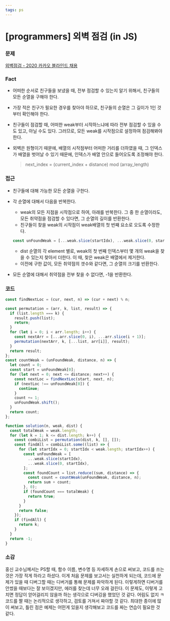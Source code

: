 ```yaml
---
tags: ps
---
```


# [programmers] 외벽 점검 (in JS)

### 문제

[외벽점검 - 2020 카카오 블라인드 채용](https://programmers.co.kr/learn/courses/30/lessons/60062)

### Fact

- 어떠한 순서로 친구들을 보냈을 때, 전부 점검할 수 있는지 알기 위해서, 친구들의 모든 순열을 구해야 한다.

- 가장 적은 친구가 필요한 경우를 찾아야 하므로, 친구들의 순열은 그 길이가 1인 것부터 확인해야 한다.

- 친구들이 점검할 때, 어떠한 weak부터 시작하느냐에 따라 전부 점검할 수 있을 수도 있고, 아닐 수도 있다. 그러므로, 모든 weak를 시작점으로 설정하여 점검해봐야 한다.

- 외벽은 원형이기 때문에, 배열의 시작점부터 어떠한 거리를 더하였을 때, 그 인덱스가 배열을 벗어날 수 있기 때문에, 인덱스가 배열 안으로 들어오도록 조정해야 한다.
  > next_index = (current_index + distance) mod (array_length)

### 접근

- 친구들에 대해 가능한 모든 순열을 구한다.
- 각 순열에 대해서 다음을 반복한다.

  - weak의 모든 지점을 시작점으로 하여, 아래를 반복한다. 그 중 한 순열이라도, 모든 취약점을 점검할 수 있다면, 그 순열의 길이를 반환한다.
  - 친구들이 찾을 weak의 시작점이 weak배열의 첫 번째 요소로 오도록 수정한다.

  ```javascript
  const unFoundWeak = [...weak.slice(startIdx), ...weak.slice(0, startIdx)];
  ```

  - dist 순열의 각 element 별로, weak의 첫 번째 인덱스부터 몇 개의 weak을 찾을 수 있는지 찾아서 더한다. 이 때, 찾은 weak은 배열에서 제거한다.
  - 이전에 구한 값이, 모든 취약점의 갯수와 같다면, 그 순열의 크기를 반환한다.

- 모든 순열에 대해서 취약점을 전부 찾을 수 없다면, -1을 반환한다.

### 코드

```javascript
const findNextLoc = (cur, next, n) => (cur + next) % n;

const permutation = (arr, k, list, result) => {
  if (list.length === k) {
    result.push(list);
    return;
  }
  for (let i = 0; i < arr.length; i++) {
    const nextArr = [...arr.slice(0, i), ...arr.slice(i + 1)];
    permutation(nextArr, k, [...list, arr[i]], result);
  }
  return result;
};
const countWeak = (unFoundWeak, distance, n) => {
  let count = 0;
  const start = unFoundWeak[0];
  for (let next = 0; next <= distance; next++) {
    const nextLoc = findNextLoc(start, next, n);
    if (nextLoc !== unFoundWeak[0]) {
      continue;
    }
    count += 1;
    unFoundWeak.shift();
  }
  return count;
};

function solution(n, weak, dist) {
  const totalWeak = weak.length;
  for (let k = 1; k <= dist.length; k++) {
    const combiList = permutation(dist, k, [], []);
    const findAll = combiList.some((list) => {
      for (let startIdx = 0; startIdx < weak.length; startIdx++) {
        const unFoundWeak = [
          ...weak.slice(startIdx),
          ...weak.slice(0, startIdx),
        ];
        const foundCount = list.reduce((sum, distance) => {
          const count = countWeak(unFoundWeak, distance, n);
          return sum + count;
        }, 0);
        if (foundCount === totalWeak) {
          return true;
        }
      }
      return false;
    });
    if (findAll) {
      return k;
    }
  }
  return -1;
}
```

### 소감

홍신 교수님께서는 PS할 때, 함수 이름, 변수명 등 자세하게 손으로 써보고, 코드를 쓰는 것은 가장 적게 하라고 하셨다. 이게 처음 문제를 보고서는 실천하게 되는데, 코드에 문제가 있을 때 디버그할 때는 디버거를 통해 문제를 파악하게 된다. 이렇게하면 디버거를 안썼을 때보다는 잘 보이겠지만, 에러를 찾는데 너무 오래 걸린다. 이 문제도, 이렇게 고치면 정답이 얻어걸리지 않을까 하는 생각으로 디버깅을 했었던 것 같다. 어림도 없지 ㅋ 코드를 짤 때는 논리적으로 생각하고, 검토를 거쳐서 짜야할 것 같다.
최대한 종이에 많이 써보고, 틀린 점은 예제는 어떤게 있을지 생각해보고 코드를 짜는 연습이 필요한 것 같다.
